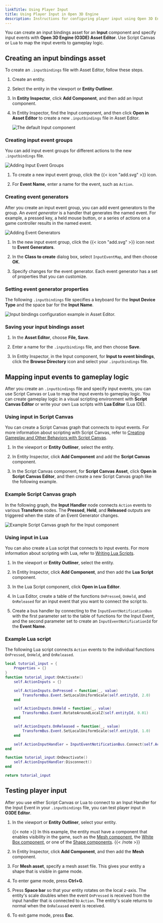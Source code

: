 ```yaml
---
linkTitle: Using Player Input
title: Using Player Input in Open 3D Engine
description: Instructions for configuring player input using Open 3D Engine (O3DE) Asset Editor, along with Script Canvas or Lua.
---
```


You can create an input bindings asset for an **Input** component and specify input events with **Open 3D Engine (O3DE) Asset Editor**. Use Script Canvas or Lua to map the input events to gameplay logic.

## Creating an input bindings asset

To create an `.inputbindings` file with Asset Editor, follow these steps.

1. Create an entity.

1. Select the entity in the viewport or **Entity Outliner**.

1. In **Entity Inspector**, click **Add Component**, and then add an Input component.

1. In Entity Inspector, find the Input component, and then click **Open in Asset Editor** to create a new `.inputbindings` file in Asset Editor.

	![The default Input component](/images/user-guide/interactivity/input/input-component.png)

### Creating input event groups 

You can add input event groups for different actions to the new `.inputbindings` file.

![Adding Input Event Groups](/images/user-guide/interactivity/input/new-inputbindings-asset.png)

1. To create a new input event group, click the {{< icon "add.svg" >}} icon.

1. For **Event Name**, enter a name for the event, such as `Action`.


### Creating event generators

After you create an input event group, you can add event generators to the group. An *event generator* is a handler that generates the named event. For example, a pressed key, a held mouse button, or a series of actions on a game controller results in the named event.

![Adding Event Generators](/images/user-guide/interactivity/input/new-inputbindings-asset-2.png)

1. In the new input event group, click the {{< icon "add.svg" >}} icon next to **Event Generators**.

1. In the **Class to create** dialog box, select `InputEventMap`, and then choose **OK**.

1. Specify changes for the event generator. Each event generator has a set of properties that you can customize.

### Setting event generator properties

The following `.inputbindings` file specifies a keyboard for the **Input Device Type** and the space bar for the **Input Name**.

   ![Input bindings configuration example in Asset Editor.](/images/user-guide/interactivity/input/inputbindings-example.png)

### Saving your input bindings asset

1. In the **Asset Editor**, choose **File, Save**.

1. Enter a name for the `.inputbindings` file, and then choose **Save**.

1. In Entity Inspector, in the Input component, for **Input to event bindings**, click the **Browse Directory** icon and select your `.inputbindings` file.

## Mapping input events to gameplay logic

After you create an `.inputbindings` file and specify input events, you can use Script Canvas or Lua to map the input events to gameplay logic. You can create gameplay logic in a visual scripting environment with **Script Canvas Editor** or write your own Lua scripts with **Lua Editor** (Lua IDE).

### Using input in Script Canvas 

You can create a Script Canvas graph that connects to input events. For more information about scripting with Script Canvas, refer to [Creating Gameplay and Other Behaviors with Script Canvas](/docs/user-guide/scripting/script-canvas).

1. In the viewport or **Entity Outliner**, select the entity.

1. In Entity Inspector, click **Add Component** and add the **Script Canvas** component.

1. In the Script Canvas component, for **Script Canvas Asset**, click **Open in Script Canvas Editor**, and then create a new Script Canvas graph like the following example.

### Example Script Canvas graph

In the following graph, the **Input Handler** node connects `Action` events to various **Transform** nodes.  The **Pressed**, **Held**, and **Released** outputs are triggered when the state of an Event Generator changes.

![Example Script Canvas graph for the Input component](/images/user-guide/interactivity/input/sc-input-example.png)

### Using input in Lua 

You can also create a Lua script that connects to input events. For more information about scripting with Lua, refer to [Writing Lua Scripts](/docs/user-guide/scripting/lua).

1. In the viewport or **Entity Outliner**, select the entity.

1. In Entity Inspector, click **Add Component**, and then add the **Lua Script** component.

1. In the Lua Script component, click **Open in Lua Editor**.

1. In Lua Editor, create a table of the functions `OnPressed`, `OnHeld`, and `OnReleased` for an input event that you want to connect the script to.

1. Create a bus handler by connecting to the `InputEventNotificationBus` with the first parameter set to the table of functions for the Input Event, and the second parameter set to create an `InputEventNotificationId` for the **Event Name**.

### Example Lua script

The following Lua script connects `Action` events to the individual functions `OnPressed`, `OnHeld`, and `OnReleased`.

```lua
local tutorial_input = {
    Properties = {}
}
function tutorial_input:OnActivate()
    self.ActionInputs = {}

    self.ActionInputs.OnPressed = function(_, value)
        TransformBus.Event.SetLocalUniformScale(self.entityId, 2.0)
    end

    self.ActionInputs.OnHeld = function(_, value)
        TransformBus.Event.RotateAroundLocalZ(self.entityId, 0.01)
    end

    self.ActionInputs.OnReleased = function(_, value)
        TransformBus.Event.SetLocalUniformScale(self.entityId, 1.0)
    end

    self.ActionInputHandler = InputEventNotificationBus.Connect(self.ActionInputs, InputEventNotificationId("Action"))
end

function tutorial_input:OnDeactivate()
    self.ActionInputHandler:Disconnect()
end

return tutorial_input
```

## Testing player input

After you use either Script Canvas or Lua to connect to an Input Handler for the Input Event in your `.inputbindings` file, you can test player input in **O3DE Editor**.

1. In the viewport or **Entity Outliner**, select your entity.

    {{< note >}}
In this example, the entity must have a component that enables visibility in the game, such as the [Mesh component](/docs/user-guide/components/reference/atom/mesh), the [White Box component](/docs/user-guide/components/reference/shape/white-box), or one of the [Shape components](/docs/user-guide/components/reference/shape).
{{< /note >}}

1. In Entity Inspector, click **Add Component**, and then add the **Mesh** component.

1. For **Mesh asset**, specify a mesh asset file. This gives your entity a shape that is visible in game mode.

1. To enter game mode, press **Ctrl+G**.

1. Press **Space bar** so that your entity rotates on the local z-axis. The entity's scale doubles when the event `OnPressed` is received from the input handler that is connected to `Action`. The entity's scale returns to normal when the `OnReleased` event is received.

1.  To exit game mode, press **Esc**.
